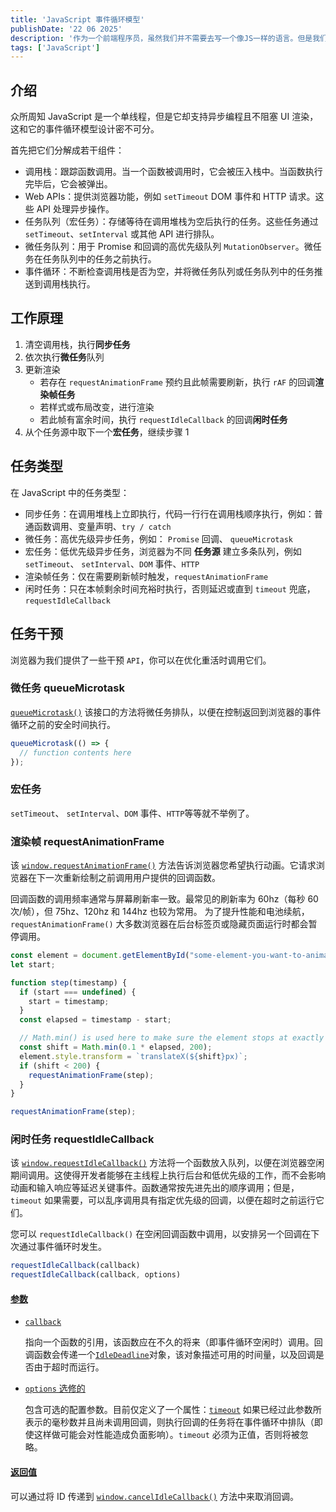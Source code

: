 ```yaml
---
title: 'JavaScript 事件循环模型'
publishDate: '22 06 2025'
description: '作为一个前端程序员，虽然我们并不需要去写一个像JS一样的语言。但是我们需要知道它是如何运行的，这有助于我们解决写代码时遇见的问题，优化页面性能，能更好的去合理化的书写代码。'
tags: ['JavaScript']
---
```




## 介绍

众所周知 JavaScript 是一个单线程，但是它却支持异步编程且不阻塞 UI 渲染，这和它的事件循环模型设计密不可分。

首先把它们分解成若干组件：

- 调用栈：跟踪函数调用。当一个函数被调用时，它会被压入栈中。当函数执行完毕后，它会被弹出。
- Web APIs：提供浏览器功能，例如 `setTimeout` DOM 事件和 HTTP 请求。这些 API 处理异步操作。
- 任务队列（宏任务）：存储等待在调用堆栈为空后执行的任务。这些任务通过 `setTimeout`、`setInterval` 或其他 API 进行排队。
- 微任务队列：用于 Promise 和回调的高优先级队列 `MutationObserver`。微任务在任务队列中的任务之前执行。
- 事件循环：不断检查调用栈是否为空，并将微任务队列或任务队列中的任务推送到调用栈执行。



## 工作原理

1. 清空调用栈，执行**同步任务**
2. 依次执行**微任务**队列
3. 更新渲染
   - 若存在 `requestAnimationFrame` 预约且此帧需要刷新，执行 `rAF` 的回调**渲染帧任务**
   - 若样式或布局改变，进行渲染
   - 若此帧有富余时间，执行 `requestIdleCallback` 的回调**闲时任务**
4. 从个任务源中取下一个**宏任务**，继续步骤 1



## 任务类型

在 JavaScript 中的任务类型：

- 同步任务：在调用堆栈上立即执行，代码一行行在调用栈顺序执行，例如：普通函数调用、变量声明、`try / catch`
- 微任务：高优先级异步任务，例如： `Promise` 回调、 `queueMicrotask`
- 宏任务：低优先级异步任务，浏览器为不同 **任务源** 建立多条队列，例如 `setTimeout`、 `setInterval`、`DOM` 事件、`HTTP`
- 渲染帧任务：仅在需要刷新帧时触发，`requestAnimationFrame`
- 闲时任务：只在本帧剩余时间充裕时执行，否则延迟或直到 `timeout` 兜底，`requestIdleCallback`



## 任务干预

浏览器为我们提供了一些干预 `API`，你可以在优化重活时调用它们。



### 微任务 queueMicrotask

[`queueMicrotask()`](https://developer.mozilla.org/en-US/docs/Web/API/Window/queueMicrotask) 该接口的方法将微任务排队，以便在控制返回到浏览器的事件循环之前的安全时间执行。

```javascript
queueMicrotask(() => {
  // function contents here
});
```



### 宏任务

 `setTimeout`、 `setInterval`、`DOM` 事件、`HTTP`等等就不举例了。



### 渲染帧 requestAnimationFrame

该 [`window.requestAnimationFrame()`](https://developer.mozilla.org/en-US/docs/Web/API/Window/requestAnimationFrame#callback) 方法告诉浏览器您希望执行动画。它请求浏览器在下一次重新绘制之前调用用户提供的回调函数。

回调函数的调用频率通常与屏幕刷新率一致。最常见的刷新率为 60hz（每秒 60 次/帧），但 75hz、120hz 和 144hz 也较为常用。 为了提升性能和电池续航， `requestAnimationFrame()` 大多数浏览器在后台标签页或隐藏页面运行时都会暂停调用。

```javascript
const element = document.getElementById("some-element-you-want-to-animate");
let start;

function step(timestamp) {
  if (start === undefined) {
    start = timestamp;
  }
  const elapsed = timestamp - start;

  // Math.min() is used here to make sure the element stops at exactly 200px
  const shift = Math.min(0.1 * elapsed, 200);
  element.style.transform = `translateX(${shift}px)`;
  if (shift < 200) {
    requestAnimationFrame(step);
  }
}

requestAnimationFrame(step);
```



### 闲时任务 requestIdleCallback

该 [`window.requestIdleCallback()`](https://developer.mozilla.org/en-US/docs/Web/API/Window/requestIdleCallback) 方法将一个函数放入队列，以便在浏览器空闲期间调用。这使得开发者能够在主线程上执行后台和低优先级的工作，而不会影响动画和输入响应等延迟关键事件。函数通常按先进先出的顺序调用；但是，`timeout` 如果需要，可以乱序调用具有指定优先级的回调，以便在超时之前运行它们。

您可以 `requestIdleCallback()` 在空闲回调函数中调用，以安排另一个回调在下次通过事件循环时发生。

```javascript
requestIdleCallback(callback)
requestIdleCallback(callback, options)
```

#### [参数](https://developer.mozilla.org/en-US/docs/Web/API/Window/requestIdleCallback#parameters)

- [`callback`](https://developer.mozilla.org/en-US/docs/Web/API/Window/requestIdleCallback#callback)

  指向一个函数的引用，该函数应在不久的将来（即事件循环空闲时）调用。回调函数会传递一个[`IdleDeadline`](https://developer.mozilla.org/en-US/docs/Web/API/IdleDeadline)对象，该对象描述可用的时间量，以及回调是否由于超时而运行。

- [`options` 选修的](https://developer.mozilla.org/en-US/docs/Web/API/Window/requestIdleCallback#options)

  包含可选的配置参数。目前仅定义了一个属性：[`timeout`](https://developer.mozilla.org/en-US/docs/Web/API/Window/requestIdleCallback#timeout) 如果已经过此参数所表示的毫秒数并且尚未调用回调，则执行回调的任务将在事件循环中排队（即使这样做可能会对性能造成负面影响）。`timeout` 必须为正值，否则将被忽略。

#### [返回值](https://developer.mozilla.org/en-US/docs/Web/API/Window/requestIdleCallback#return_value)

可以通过将 ID 传递到 [`window.cancelIdleCallback()`](https://developer.mozilla.org/en-US/docs/Web/API/Window/cancelIdleCallback) 方法中来取消回调。
